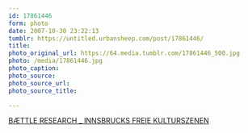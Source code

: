 ```yaml
---
id: 17861446
form: photo
date: 2007-10-30 23:22:13
tumblr: https://untitled.urbansheep.com/post/17861446/
title:
photo_original_url: https://64.media.tumblr.com/17861446_500.jpg
photo: /media/17861446.jpg
photo_caption: 
photo_source:
photo_source_url:
photo_source_title:

---
```


<p><a href="http://ffffound.com/image/b6df30e32504d30dd8a2373e01e3b03ca8bf9424">BÆTTLE RESEARCH _ INNSBRUCKS FREIE KULTURSZENEN</a></p>
